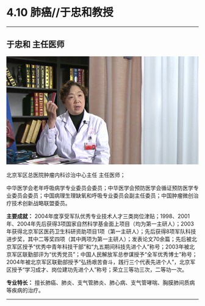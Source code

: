 # 4.10 肺癌//于忠和教授

---

## 于忠和 主任医师

![1679215160568](image/c04_010/1679215160568.png)

北京军区总医院肿瘤内科诊治中心主任 主任医师；

中华医学会老年呼吸病学专业委员会委员；中华医学会预防医学会循证预防医学专业委员会委员；中国病理生理缺氧和呼吸专业委员会副主任委员；中国肿瘤微创治疗技术创新战略联盟委员。

**主要成就：** 2004年度享受军队优秀专业技术人才三类岗位津贴；1998、2001年、2004年先后获得3项国家自然科学基金面上项目（均为第一主研人）；2003年获得北京军区医药卫生科研资助项目1项（第一主研人）；先后获得8项军队科技进步奖，其中二等奖四项（其中两项为第一主研人）；发表论文70余篇；先后被北京军区授予“优秀中青年科技干部”和“九五期间科技先进个人”称号；2003年被北京军区联勤部评为“优秀党员”；中国人民解放军总参谋授予“全军优秀博士”称号；2004年被北京军区联勤部授予“弘扬艰苦奋斗，践行三个代表先进个人”，北京军区授予“学习成才、岗位建功先进个人”称号；荣立三等功三次，二等功一次。

**专业特长：** 擅长肺癌、肺炎、支气管肺炎、肺心病、支气管哮喘、胸膜肺间质病等疾病的治疗。

---
